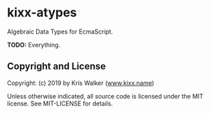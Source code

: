 kixx-atypes
============
Algebraic Data Types for EcmaScript.

__TODO:__ Everything.

Copyright and License
---------------------
Copyright: (c) 2019 by Kris Walker (www.kixx.name)

Unless otherwise indicated, all source code is licensed under the MIT license. See MIT-LICENSE for details.

